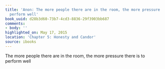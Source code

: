 ```yaml
---
title: 'Anon: The more people there are in the room, the more pressure there is to
  perform well'
book_uuid: d28b3d60-73b7-4cd3-8836-29f3903bb687
comments:
- body: ''
highlighted_on: May 17, 2015
location: 'Chapter 5: Honesty and Candor'
source: ibooks
---
```


The more people there are in the room, the more pressure there is to perform well